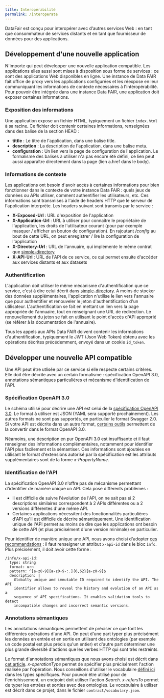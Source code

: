 ```yaml
---
title: Interopérabilité
permalink: /interoperate
---
```


DataFair est conçu pour interopérer avec d'autres services Web : en tant que consommateur de services distants et en tant que fournisseur de données pour des applications.

## Développement d'une nouvelle application

N'importe qui peut développer une nouvelle application compatible. Les applications elles aussi sont mises à disposition sous forme de services : ce sont des applications Web disponibles en ligne. Une instance de Data FAIR fait office de proxy vers les applications configurées et les réexpose en leur communiquant les informations de contexte nécessaires à l'intéropérabilité. Pour pouvoir être intégrée dans une instance Data FAIR, une application doit exposer certaines informations.

### Exposition des informations

Une application expose un fichier HTML, typiquement un fichier `ìndex.html` à sa racine. Ce fichier doit contenir certaines informations, renseignées dans des balise de la section HEAD :
 * **tittle** : Le titre de l'application, dans une balise title.
 * **description** : La description de l'application, dans une balise meta.
 * **configuration** : Un lien vers la page de configuration de l'application. Le formalisme des balises à utiliser n'a pas encore été défini, ce lien peut aussi apparaître directement dans la page (lien a.href dans le body).

### Informations de contexte

Les applications ont besoin d'avoir accès à certaines informations pour bien fonctionner dans le contexte de votre instance Data FAIR : quels jeux de données ou APIs utiliser, comment authentifier les utilisateurs, etc. Ces informations sont transmises à l'aide de headers HTTP que le serveur de l'application interprète. Les headers suivant sont transmis par le service :
 * **X-Exposed-Url** : URL d'exposition de l'application
 * **X-Application-Url** : URL à utiliser pour connaître le propriétaire de l'application, les droits de l'utilisateur courant (pour par exemple masquer / afficher un bouton de configuration). En rajoutant */config* au bout de cette URL, on peut enregistrer / lire la configuration de l'application
 * **X-Directory-Url** : URL de l'annuaire, qui implémente le même contrat que [simple-directory](https://github.com/koumoul-dev/simple-directory)
 * **X-API-Url** : URL de l'API de ce service, ce qui permet ensuite d'accéder aux services distants et aux datasets

### Authentification

L'application doit utiliser le même mécanisme d'authentification que ce service, c'est à dire celui décrit dans [simple-directory](https://github.com/koumoul-dev/simple-directory). A moins de stocker des données supplémentaires, l'application n'utilise le lien vers l'annuaire que pour authentifier et renouveler le jeton d'authentification d'un utilisateur. L'authentification se fait en mettant un lien vers la page appropriée de l'annuaire, tout en renseignant une URL de redirection. Le renouvellement du jeton se fait en utilisant le point d'accès d'API approprié (se référer à la documentation de l'annuaire).

Tous les appels aux APIs Data FAIR doivent contenir les informations d'authentification, typiquement le JWT (Json Web Token) obtenu avec les opérations décrites précédemment, envoyé dans un cookie `id_token`.

## Développer une nouvelle API compatible

Une API peut être utlisée par ce service si elle respecte certains critères. Elle doit être décrite avec un certain formalisme : spécification OpenAPI 3.0, annotations sémantiques particulières et mécanisme d'identification de l'API.

### Spécification OpenAPI 3.0

Le schéma utilisé pour décrire une API est celui de la [spécification OpenAPI 3.0](https://github.com/OAI/OpenAPI-Specification/blob/master/versions/3.0.0.md). Le format à utiliser est JSON (YAML sera supporté prochainement). Les autres formats ne sont pas supportés, en particulier le format Swagger 2.0. Si votre API est décrite dans un autre format, [certains outils](https://github.com/Mermade/awesome-openapi3) permettent de la convertir dans le format OpenAPI 3.0.

Néamoins, une description en pur OpenAPI 3.0 est insuffisante et il faut renseigner des informations complémentaires, notamment pour identifier l'API plus facilement et la sémantiser. Ces informations sont ajoutées en utilisant le format d'extensions autorisé par la spécification est les attributs supplémentaires sont de la forme *x-PropertyName*.

### Identification de l'API

La spécification OpenAPI 3.0 n'offre pas de mécanisme permettant d'identifier de manière unique un API. Cela pose différents problèmes :
 * Il est difficile de suivre l'évolution de l'API, on ne sait pas si 2 descriptions similaires correspondent à 2 APIs différentes ou a 2 versions différentes d'une même API.
 * Certaines applications nécessitent des fonctionnalités particulières d'API qu'il est difficile de décrire sémantiquement. Une identification unique de l'API permet au moins de dire que les applications ont besoin de cette API (et plus précisément d'une version minimale) en particulier.

Pour identifier de manière unique une API, nous avons choisi d'adopter [ces recommandations](https://github.com/zalando/restful-api-guidelines/blob/master/chapters/compatibility.adoc) : il faut renseigner un attribut `x-api-id` dans le bloc `ìnfo`. Plus précisément, il doit avoir cette forme :

```
/info/x-api-id:
  type: string
  format: urn
  pattern: ^[a-z0-9][a-z0-9-:.]{6,62}[a-z0-9]$
  description: |
    Globally unique and immutable ID required to identify the API. The API
    identifier allows to reveal the history and evolution of an API as a
    sequence of API specifications. It enables validation tools to detect
    incompatible changes and incorrect semantic versions.
```

### Annotations sémantiques

Les annotations sémantiques permettent de préciser ce que font les différentes opérations d'une API. On peut d'une part typer plus précisément les données en entrée et en sortie en utilisant des ontologies (par exemple un code postal est plus précis qu'un entier) et d'autre part déterminer une plus grande diversité d'actions que les verbes HTTP qui sont très restreints.

Le format d'annotations sémantiques que nous avons choisi est décrit dans [cet article](http://www.intelligence.tuc.gr/~petrakis/publications/SOAS4.pdf). *x-operationType* permet de spécifier plus précisément l'action réalisée par l'opération. Nous conseillons d'utiliser le vocabulaire [défini ici](http://schema.org/Action) dans les types spécifiques. Pour pouvoir être utilisé pour de l'enrichissement, un endpoint doit utiliser l'action *Search*. *x-refersTo* permet de typer les entrées et sorties avec des ontologies. Le vocabulaire à utiliser est décrit dans ce projet, dans le fichier `contract/vocabulary.json`.
